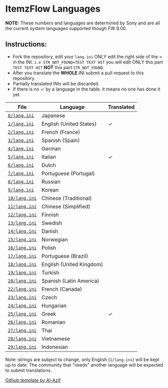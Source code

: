 # ItemzFlow Languages

**NOTE:** These numbers and languages are determined by Sony and are all the current system languages supported though FW 9.00.

## **Instructions:**

- Fork the repository, edit your `lang.ini` ONLY edit the right side of the = in the INI.
`i.e STR_NOT_FOUND=TEST TEXT HIT` you will edit ONLY this part `TEST TEXT HIT` **NOT** this part `STR_NOT_FOUND`.  
- After you translate the **WHOLE** INI submit a pull request to this repository.
- Partially translated INIs will be discarded.
- If there is no ✓ by a language in the table. it means no one has done it yet.

| File                         | Language                 | Translated |
|------------------------------|--------------------------|------------|
| [`0/lang.ini`](0/lang.ini)   | Japanese                 |            |
| [`1/lang.ini`](1/lang.ini)   | English (United States)  | ✓          |
| [`2/lang.ini`](2/lang.ini)   | French (France)          |            |
| [`3/lang.ini`](3/lang.ini)   | Spanish (Spain)          |            |
| [`4/lang.ini`](4/lang.ini)   | German                   |            |
| [`5/lang.ini`](5/lang.ini)   | Italian                  | ✓          |
| [`6/lang.ini`](6/lang.ini)   | Dutch                    |            |
| [`7/lang.ini`](7/lang.ini)   | Portuguese (Portugal)    |            |
| [`8/lang.ini`](8/lang.ini)   | Russian                  |            |
| [`9/lang.ini`](9/lang.ini)   | Korean                   |            |
| [`10/lang.ini`](10/lang.ini) | Chinese (Traditional)    |            |
| [`11/lang.ini`](11/lang.ini) | Chinese (Simplified)     |            |
| [`12/lang.ini`](12/lang.ini) | Finnish                  |            |
| [`13/lang.ini`](13/lang.ini) | Swedish                  |            |
| [`14/lang.ini`](14/lang.ini) | Danish                   |            |
| [`15/lang.ini`](15/lang.ini) | Norwegian                |            |
| [`16/lang.ini`](16/lang.ini) | Polish                   |            |
| [`17/lang.ini`](17/lang.ini) | Portuguese (Brazil)      |            |
| [`18/lang.ini`](18/lang.ini) | English (United Kingdom) |            |
| [`19/lang.ini`](19/lang.ini) | Turkish                  |            |
| [`20/lang.ini`](20/lang.ini) | Spanish (Latin America)  |            |
| [`22/lang.ini`](22/lang.ini) | French (Canada)          |            |
| [`23/lang.ini`](23/lang.ini) | Czech                    |            |
| [`24/lang.ini`](24/lang.ini) | Hungarian                |            |
| [`25/lang.ini`](25/lang.ini) | Greek                    | ✓          |
| [`26/lang.ini`](26/lang.ini) | Romanian                 |            |
| [`27/lang.ini`](27/lang.ini) | Thai                     |            |
| [`28/lang.ini`](28/lang.ini) | Vietnamese               |            |
| [`29/lang.ini`](29/lang.ini) | Indonesian               |            |

Note: strings are subject to change, only English (`1/lang.ini`) will be kept up to date. The community that "needs" another language will be expected to submit translations.

[Github template by Al-Azif](https://github.com/Al-Azif/ps4-payload-guest-languages)
